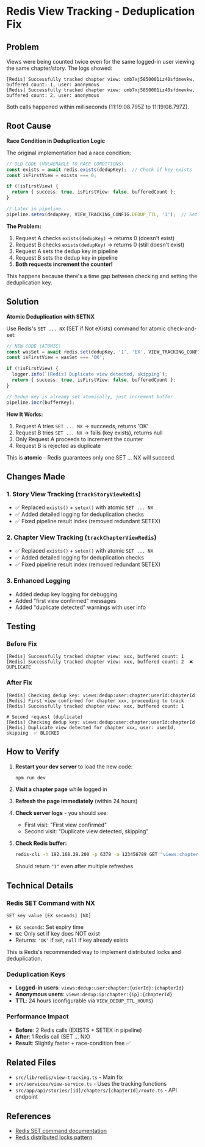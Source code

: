 # Redis View Tracking - Deduplication Fix

## Problem

Views were being counted twice even for the same logged-in user viewing the same chapter/story. The logs showed:

```
[Redis] Successfully tracked chapter view: cmb7xj5850001iz40sfdmevkw, buffered count: 1, user: anonymous
[Redis] Successfully tracked chapter view: cmb7xj5850001iz40sfdmevkw, buffered count: 2, user: anonymous
```

Both calls happened within milliseconds (11:19:08.795Z to 11:19:08.797Z).

## Root Cause

**Race Condition in Deduplication Logic**

The original implementation had a race condition:

```typescript
// OLD CODE (VULNERABLE TO RACE CONDITIONS)
const exists = await redis.exists(dedupKey);  // Check if key exists
const isFirstView = exists === 0;

if (!isFirstView) {
  return { success: true, isFirstView: false, bufferedCount };
}

// Later in pipeline...
pipeline.setex(dedupKey, VIEW_TRACKING_CONFIG.DEDUP_TTL, '1');  // Set the key
```

**The Problem:**
1. Request A checks `exists(dedupKey)` → returns 0 (doesn't exist)
2. Request B checks `exists(dedupKey)` → returns 0 (still doesn't exist)
3. Request A sets the dedup key in pipeline
4. Request B sets the dedup key in pipeline
5. **Both requests increment the counter!**

This happens because there's a time gap between checking and setting the deduplication key.

## Solution

**Atomic Deduplication with SETNX**

Use Redis's `SET ... NX` (SET if Not eXists) command for atomic check-and-set:

```typescript
// NEW CODE (ATOMIC)
const wasSet = await redis.set(dedupKey, '1', 'EX', VIEW_TRACKING_CONFIG.DEDUP_TTL, 'NX');
const isFirstView = wasSet === 'OK';

if (!isFirstView) {
  logger.info(`[Redis] Duplicate view detected, skipping`);
  return { success: true, isFirstView: false, bufferedCount };
}

// Dedup key is already set atomically, just increment buffer
pipeline.incr(bufferKey);
```

**How It Works:**
1. Request A tries `SET ... NX` → succeeds, returns 'OK'
2. Request B tries `SET ... NX` → fails (key exists), returns null
3. Only Request A proceeds to increment the counter
4. Request B is rejected as duplicate

This is **atomic** - Redis guarantees only one SET ... NX will succeed.

## Changes Made

### 1. Story View Tracking (`trackStoryViewRedis`)
- ✅ Replaced `exists()` + `setex()` with atomic `SET ... NX`
- ✅ Added detailed logging for deduplication checks
- ✅ Fixed pipeline result index (removed redundant SETEX)

### 2. Chapter View Tracking (`trackChapterViewRedis`)
- ✅ Replaced `exists()` + `setex()` with atomic `SET ... NX`
- ✅ Added detailed logging for deduplication checks
- ✅ Fixed pipeline result index (removed redundant SETEX)

### 3. Enhanced Logging
- Added dedup key logging for debugging
- Added "first view confirmed" messages
- Added "duplicate detected" warnings with user info

## Testing

### Before Fix
```
[Redis] Successfully tracked chapter view: xxx, buffered count: 1
[Redis] Successfully tracked chapter view: xxx, buffered count: 2  ❌ DUPLICATE
```

### After Fix
```
[Redis] Checking dedup key: views:dedup:user:chapter:userId:chapterId
[Redis] First view confirmed for chapter xxx, proceeding to track
[Redis] Successfully tracked chapter view: xxx, buffered count: 1

# Second request (duplicate)
[Redis] Checking dedup key: views:dedup:user:chapter:userId:chapterId
[Redis] Duplicate view detected for chapter xxx, user: userId, skipping  ✅ BLOCKED
```

## How to Verify

1. **Restart your dev server** to load the new code:
   ```bash
   npm run dev
   ```

2. **Visit a chapter page** while logged in

3. **Refresh the page immediately** (within 24 hours)

4. **Check server logs** - you should see:
   - First visit: "First view confirmed"
   - Second visit: "Duplicate view detected, skipping"

5. **Check Redis buffer:**
   ```bash
   redis-cli -h 192.168.29.200 -p 6379 -a 123456789 GET "views:chapter:buffer:CHAPTER_ID"
   ```
   Should return `"1"` even after multiple refreshes

## Technical Details

### Redis SET Command with NX

```
SET key value [EX seconds] [NX]
```

- `EX seconds`: Set expiry time
- `NX`: Only set if key does NOT exist
- Returns: `'OK'` if set, `null` if key already exists

This is Redis's recommended way to implement distributed locks and deduplication.

### Deduplication Keys

- **Logged-in users**: `views:dedup:user:chapter:{userId}:{chapterId}`
- **Anonymous users**: `views:dedup:ip:chapter:{ip}:{chapterId}`
- **TTL**: 24 hours (configurable via `VIEW_DEDUP_TTL_HOURS`)

### Performance Impact

- **Before**: 2 Redis calls (EXISTS + SETEX in pipeline)
- **After**: 1 Redis call (SET ... NX)
- **Result**: Slightly faster + race-condition free ✅

## Related Files

- `src/lib/redis/view-tracking.ts` - Main fix
- `src/services/view-service.ts` - Uses the tracking functions
- `src/app/api/stories/[id]/chapters/[chapterId]/route.ts` - API endpoint

## References

- [Redis SET command documentation](https://redis.io/commands/set/)
- [Redis distributed locks pattern](https://redis.io/docs/manual/patterns/distributed-locks/)

